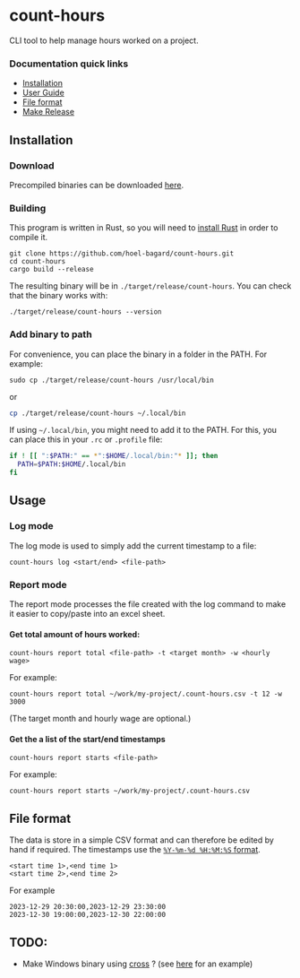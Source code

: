 # count-hours
CLI tool to help manage hours worked on a project.

### Documentation quick links

* [Installation](#installation)
* [User Guide](#usage)
* [File format](#file-format)
* [Make Release](FAQ.md)

## Installation
### Download
Precompiled binaries can be downloaded [here](https://github.com/hoel-bagard/count-hours/releases).

### Building
This program is written in Rust, so you will need to [install Rust](https://www.rust-lang.org/) in order to compile it.

```console
git clone https://github.com/hoel-bagard/count-hours.git
cd count-hours
cargo build --release
```

The resulting binary will be in `./target/release/count-hours`. You can check that the binary works with:

```console
./target/release/count-hours --version
```

### Add binary to path
For convenience, you can place the binary in a folder in the PATH. For example:

```console
sudo cp ./target/release/count-hours /usr/local/bin
```

or

```bash
cp ./target/release/count-hours ~/.local/bin
```

If using `~/.local/bin`, you might need to add it to the PATH. For this, you can place this in your `.rc` or `.profile` file:
```bash
if ! [[ ":$PATH:" == *":$HOME/.local/bin:"* ]]; then
  PATH=$PATH:$HOME/.local/bin
fi
```

## Usage
### Log mode
The log mode is used to simply add the current timestamp to a file:

```console
count-hours log <start/end> <file-path>
```

### Report mode
The report mode processes the file created with the log command to make it easier to copy/paste into an excel sheet.

#### Get total amount of hours worked:
```console
count-hours report total <file-path> -t <target month> -w <hourly wage>
```

For example:

```console
count-hours report total ~/work/my-project/.count-hours.csv -t 12 -w 3000
```

(The target month and hourly wage are optional.)

#### Get the a list of the start/end timestamps
```console
count-hours report starts <file-path>
```

For example:

```console
count-hours report starts ~/work/my-project/.count-hours.csv
```

## File format
The data is store in a simple CSV format and can therefore be edited by hand if required. The timestamps use the [`%Y-%m-%d %H:%M:%S` format](https://docs.rs/chrono/latest/chrono/format/strftime/index.html).

```code
<start time 1>,<end time 1>
<start time 2>,<end time 2>
```

For example
```code
2023-12-29 20:30:00,2023-12-29 23:30:00
2023-12-30 19:00:00,2023-12-30 22:00:00
```

## TODO:
- Make Windows binary using [cross](https://github.com/cross-rs/cross) ?  (see [here](https://github.com/BurntSushi/ripgrep/blob/master/.github/workflows/release.yml) for an example)

